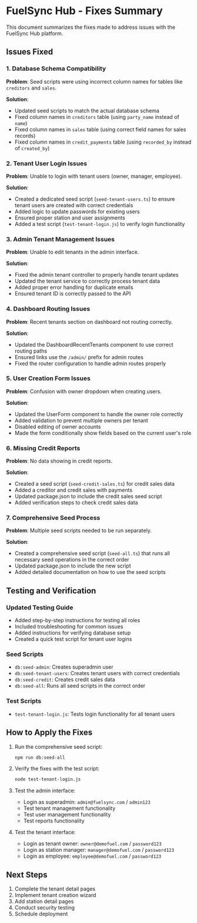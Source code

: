 # FuelSync Hub - Fixes Summary

This document summarizes the fixes made to address issues with the FuelSync Hub platform.

## Issues Fixed

### 1. Database Schema Compatibility

**Problem**: Seed scripts were using incorrect column names for tables like `creditors` and `sales`.

**Solution**:
- Updated seed scripts to match the actual database schema
- Fixed column names in `creditors` table (using `party_name` instead of `name`)
- Fixed column names in `sales` table (using correct field names for sales records)
- Fixed column names in `credit_payments` table (using `recorded_by` instead of `created_by`)

### 2. Tenant User Login Issues

**Problem**: Unable to login with tenant users (owner, manager, employee).

**Solution**:
- Created a dedicated seed script (`seed-tenant-users.ts`) to ensure tenant users are created with correct credentials
- Added logic to update passwords for existing users
- Ensured proper station and user assignments
- Added a test script (`test-tenant-login.js`) to verify login functionality

### 3. Admin Tenant Management Issues

**Problem**: Unable to edit tenants in the admin interface.

**Solution**:
- Fixed the admin tenant controller to properly handle tenant updates
- Updated the tenant service to correctly process tenant data
- Added proper error handling for duplicate emails
- Ensured tenant ID is correctly passed to the API

### 4. Dashboard Routing Issues

**Problem**: Recent tenants section on dashboard not routing correctly.

**Solution**:
- Updated the DashboardRecentTenants component to use correct routing paths
- Ensured links use the `/admin/` prefix for admin routes
- Fixed the router configuration to handle admin routes properly

### 5. User Creation Form Issues

**Problem**: Confusion with owner dropdown when creating users.

**Solution**:
- Updated the UserForm component to handle the owner role correctly
- Added validation to prevent multiple owners per tenant
- Disabled editing of owner accounts
- Made the form conditionally show fields based on the current user's role

### 6. Missing Credit Reports

**Problem**: No data showing in credit reports.

**Solution**:
- Created a seed script (`seed-credit-sales.ts`) for credit sales data
- Added a creditor and credit sales with payments
- Updated package.json to include the credit sales seed script
- Added verification steps to check credit sales data

### 7. Comprehensive Seed Process

**Problem**: Multiple seed scripts needed to be run separately.

**Solution**:
- Created a comprehensive seed script (`seed-all.ts`) that runs all necessary seed operations in the correct order
- Updated package.json to include the new script
- Added detailed documentation on how to use the seed scripts

## Testing and Verification

### Updated Testing Guide

- Added step-by-step instructions for testing all roles
- Included troubleshooting for common issues
- Added instructions for verifying database setup
- Created a quick test script for tenant user logins

### Seed Scripts

- `db:seed-admin`: Creates superadmin user
- `db:seed-tenant-users`: Creates tenant users with correct credentials
- `db:seed-credit`: Creates credit sales data
- `db:seed-all`: Runs all seed scripts in the correct order

### Test Scripts

- `test-tenant-login.js`: Tests login functionality for all tenant users

## How to Apply the Fixes

1. Run the comprehensive seed script:
   ```bash
   npm run db:seed-all
   ```

2. Verify the fixes with the test script:
   ```bash
   node test-tenant-login.js
   ```

3. Test the admin interface:
   - Login as superadmin: `admin@fuelsync.com` / `admin123`
   - Test tenant management functionality
   - Test user management functionality
   - Test reports functionality

4. Test the tenant interface:
   - Login as tenant owner: `owner@demofuel.com` / `password123`
   - Login as station manager: `manager@demofuel.com` / `password123`
   - Login as employee: `employee@demofuel.com` / `password123`

## Next Steps

1. Complete the tenant detail pages
2. Implement tenant creation wizard
3. Add station detail pages
4. Conduct security testing
5. Schedule deployment